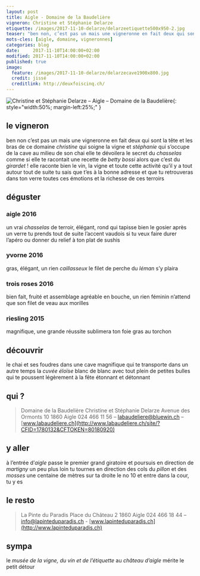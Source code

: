 ```yaml
---
layout: post
title: Aigle - Domaine de la Baudelière
vigneron: Christine et Stéphanie Delarze
etiquette: /images/2017-11-10-delarze/delarzeetiquette500x950-2.jpg
teaser: "ben non, c’est pas un mais une vigneronne en fait deux qui sont la tête et les bras de ce domaine "
mots-cles: [aigle, domaine, vigneronnes]
categories: blog
date:     2017-11-10T14:00:00+02:00
modified: 2017-11-10T14:00:00+02:00
published: true
image:
  feature: /images/2017-11-10-delarze/delarzecave1900x800.jpg
  credit: jissé
  creditlink: http://deuxfoiscinq.ch/
---
```


![Christine et Stéphanie Delarze – Aigle – Domaine de la Baudelière][i1]{: style="width:50%; margin-left:25%;" }

[i1]: ../../images/2017-11-10-delarze/delarzemere&fille1000x1800.jpg


## le vigneron
ben non c’est pas un mais une vigneronne en fait deux qui sont la tête et les bras de ce domaine *christine* qui soigne la vigne et *stéphanie* qui s’occupe de la cave
au milieu de son chai elle te dévoilera le secret du *chasselas* comme si elle te racontait une recette de *betty bossi* alors que c’est du *girardet* !
elle raconte bien le vin, la vigne et toute cette activité qu’il y a tout autour
tout de suite tu sais que t’es à la bonne adresse et que tu retrouveras dans ton verre toutes ces émotions et la richesse de ces terroirs


## déguster

### aigle 2016
un vrai *chasselas* de terroir, élégant, rond qui tapisse bien le gosier
après un verre tu prends tout de suite l’accent vaudois
si tu veux faire durer l’apéro ou donner du relief à ton plat de sushis

### yvorne 2016
gras, élégant, un rien *caillasseux*
le filet de perche du *léman* s’y plaira

### trois roses 2016
bien fait, fruité et assemblage agréable en bouche, un rien féminin
n’attend que son filet de veau aux morilles

### riesling 2015
magnifique, une grande réussite
sublimera ton foie gras au torchon


## découvrir
le chai et ses foudres dans une cave magnifique qui te transporte dans un autre temps
la *cuvée éloïse* blanc de blanc avec tout plein de petites bulles qui te poussent légèrement à la fête
étonnant et détonnant


## qui ?
> Domaine de la Baudelière
> Christine et Stéphanie Delarze
> Avenue des Ormonts 10
> 1860 Aigle
> 024 466 11 56 – [labaudeliere@bluewin.ch](mailto:labaudeliere@bluewin.ch) – [www.labaudeliere.ch](http://www.labaudeliere.ch/site/?CFID=1780132&CFTOKEN=80180920)


## y aller
à l’entrée d’*aigle* passe le premier grand giratoire et poursuis en direction de *martigny*
un peu plus loin tu tournes en direction des cols du *pillon* et des *mosses*
une centaine de mètres sur ta droite le no 10 et entre dans la cour, tu y es


## le resto
> La Pinte du Paradis
> Place du Château 2
> 1860 Aigle
> 024 466 18 44 – [info@lapinteduparadis.ch](mailto:info@lapinteduparadis.ch) - [www.lapinteduparadis.ch](http://www.lapinteduparadis.ch)


## sympa
le *musée de la vigne, du vin et de l’étiquette* au *château d’aigle* mérite le petit détour
